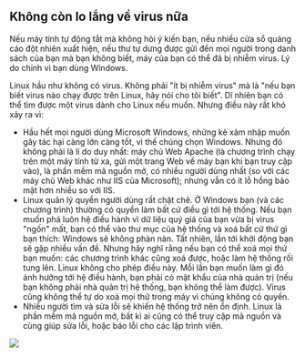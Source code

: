 



<h2>Không còn lo lắng về virus nữa</h2>

Nếu máy tính tự động tắt mà không hỏi ý kiến bạn, nếu nhiều cửa sổ quảng cáo đột 
nhiên xuất hiện, nếu thư tự dưng được gửi đến mọi người trong danh sách của bạn 
mà bạn không biết, máy của bạn có thể đã bị nhiễm virus. Lý do chính vì bạn dùng Windows.

Linux hầu như không có virus. Không phải "ít bị nhiễm virus" mà là "nếu bạn biết 
virus nào chạy được trên Linux, hãy nói cho tôi biết". Dĩ nhiên bạn có thể tìm được một virus 
dành cho Linux nếu muốn. Nhưng điều này rất khó xảy ra vì:

<ul>

<li>Hầu hết mọi người dùng Microsoft Windows, những kẻ xâm nhập muốn gây tác hại càng lớn 
càng tốt, vì thế chúng chọn Windows. Nhưng đó không phải là lí do duy nhất: máy chủ Web 
Apache (là chương trình chạy trên một máy tính từ xa, gửi một trang Web về máy bạn khi 
bạn truy cập vào), là phần mềm mã nguồn mở, có nhiều người dùng nhất (so với các máy chủ 
Web khác như IIS của Microsoft); nhưng vẫn có ít lỗ hổng bảo mật hơn nhiều so với IIS.</li>

<li>Linux quản lý quyền người dùng rất chặt chẽ. Ở Windows bạn (và các chương trình) thường 
có quyền làm bất cứ điều gì tới hệ thống. Nếu bạn muốn phá luôn hệ điều hành vì 
dữ liệu quý giá của bạn vừa bị virus "ngốn" mất, bạn có thể vào thư mục của hệ thống và xoá bất cứ 
thứ gì bạn thích: Windows sẽ không phàn nàn. Tất nhiên, lần tới khởi động bạn sẽ gặp nhiều vấn đề. 
Nhưng hãy nghĩ rằng nếu bạn có thể xoá mọi thứ bạn muốn: các chương trình khác cũng xoá được, hoặc 
làm hệ thống rối tung lên. Linux không cho phép điều này. Mỗi lần bạn muốn làm gì đó ảnh hưởng tới 
hệ điều hành, bạn phải có mật khẩu của nhà quản trị (nếu bạn không phải nhà quản trị hệ thống, 
bạn không thể làm được). Virus cũng không thể tự do xoá mọi thứ trong máy vì chúng không có quyền.</li>

<li>Nhiều người tìm và sửa lỗi sẽ khiến hệ thống trở nên ổn định. Linux là phần mềm mã nguồn mở, bất kì 
ai cũng có thể truy cập mã nguồn và cùng giúp sửa lỗi, hoặc báo lỗi cho các lập trình viên.</li>

</ul>

<img src="Images/viruses_thumb.png" />





